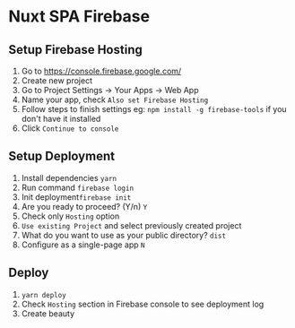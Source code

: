 # Nuxt SPA Firebase

## Setup Firebase Hosting
1. Go to https://console.firebase.google.com/
2. Create new project
3. Go to Project Settings -> Your Apps -> Web App
4. Name your app, check `Also set Firebase Hosting`
5. Follow steps to finish settings eg: `npm install -g firebase-tools` if you don't have it installed
6. Click `Continue to console`

## Setup Deployment
1. Install dependencies `yarn`
2. Run command `firebase login`
3. Init deployment`firebase init`
4. Are you ready to proceed? (Y/n) `Y`
5. Check only `Hosting` option
6. `Use existing Project` and select previously created project
7. What do you want to use as your public directory? `dist`
8. Configure as a single-page app `N`

## Deploy 
1. `yarn deploy`
2. Check `Hosting` section in Firebase console to see deployment log
3. Create beauty
 

